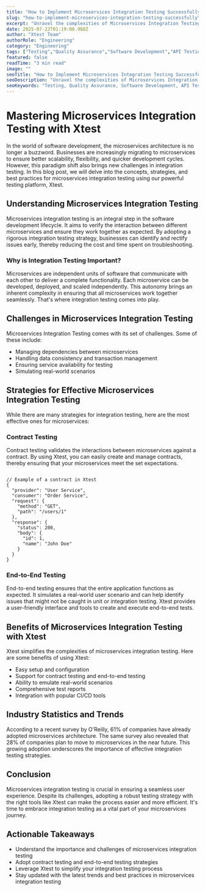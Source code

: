 ```yaml
---
title: "How to Implement Microservices Integration Testing Successfully"
slug: "how-to-implement-microservices-integration-testing-successfully"
excerpt: "Unravel the complexities of Microservices Integration Testing with our comprehensive guide. Get insights into how effectively managing microservices can boost your application’s efficiency, scalability, and fault isolation. Dont miss out on expert tips to streamline your integration process, improve your understanding of this pivotal strategy, and optimize your software development cycle."
date: 2025-07-22T01:19:08.988Z
author: "Xtest Team"
authorRole: "Engineering"
category: "Engineering"
tags: ["Testing","Quality Assurance","Software Development","API Testing","Integration"]
featured: false
readTime: "3 min read"
image: ""
seoTitle: "How to Implement Microservices Integration Testing Successfully"
seoDescription: "Unravel the complexities of Microservices Integration Testing with our comprehensive guide. Get insights into how effectively managing microservices can boost your application’s efficiency, scalability, and fault isolation. Dont miss out on expert tips to streamline your integration process, improve your understanding of this pivotal strategy, and optimize your software development cycle."
seoKeywords: "Testing, Quality Assurance, Software Development, API Testing, Integration"
---
```


# Mastering Microservices Integration Testing with Xtest

In the world of software development, the microservices architecture is no longer a buzzword. Businesses are increasingly migrating to microservices to ensure better scalability, flexibility, and quicker development cycles. However, this paradigm shift also brings new challenges in integration testing. In this blog post, we will delve into the concepts, strategies, and best practices for microservices integration testing using our powerful testing platform, Xtest.

## Understanding Microservices Integration Testing

Microservices integration testing is an integral step in the software development lifecycle. It aims to verify the interaction between different microservices and ensure they work together as expected. By adopting a rigorous integration testing strategy, businesses can identify and rectify issues early, thereby reducing the cost and time spent on troubleshooting.

### Why is Integration Testing Important?

Microservices are independent units of software that communicate with each other to deliver a complete functionality. Each microservice can be developed, deployed, and scaled independently. This autonomy brings an inherent complexity in ensuring that all microservices work together seamlessly. That's where integration testing comes into play.

## Challenges in Microservices Integration Testing

Microservices Integration Testing comes with its set of challenges. Some of these include:

*   Managing dependencies between microservices
*   Handling data consistency and transaction management
*   Ensuring service availability for testing
*   Simulating real-world scenarios

## Strategies for Effective Microservices Integration Testing

While there are many strategies for integration testing, here are the most effective ones for microservices:

### Contract Testing

Contract testing validates the interactions between microservices against a contract. By using Xtest, you can easily create and manage contracts, thereby ensuring that your microservices meet the set expectations.

```

// Example of a contract in Xtest
{
  "provider": "User Service",
  "consumer": "Order Service",
  "request": {
    "method": "GET",
    "path": "/users/1"
  },
  "response": {
    "status": 200,
    "body": {
      "id": 1,
      "name": "John Doe"
    }
  }
}
```

### End-to-End Testing

End-to-end testing ensures that the entire application functions as expected. It simulates a real-world user scenario and can help identify issues that might not be caught in unit or integration testing. Xtest provides a user-friendly interface and tools to create and execute end-to-end tests.

## Benefits of Microservices Integration Testing with Xtest

Xtest simplifies the complexities of microservices integration testing. Here are some benefits of using Xtest:

*   Easy setup and configuration
*   Support for contract testing and end-to-end testing
*   Ability to emulate real-world scenarios
*   Comprehensive test reports
*   Integration with popular CI/CD tools

## Industry Statistics and Trends

According to a recent survey by O'Reilly, 61% of companies have already adopted microservices architecture. The same survey also revealed that 28% of companies plan to move to microservices in the near future. This growing adoption underscores the importance of effective integration testing strategies.

## Conclusion

Microservices integration testing is crucial in ensuring a seamless user experience. Despite its challenges, adopting a robust testing strategy with the right tools like Xtest can make the process easier and more efficient. It's time to embrace integration testing as a vital part of your microservices journey.

## Actionable Takeaways

*   Understand the importance and challenges of microservices integration testing
*   Adopt contract testing and end-to-end testing strategies
*   Leverage Xtest to simplify your integration testing process
*   Stay updated with the latest trends and best practices in microservices integration testing
